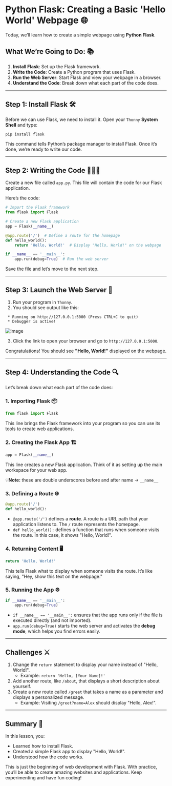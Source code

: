 # Python Flask: Creating a Basic 'Hello World' Webpage 🌐

Today, we’ll learn how to create a simple webpage using **Python Flask**.



## What We’re Going to Do: 📚
1. **Install Flask**: Set up the Flask framework.
2. **Write the Code**: Create a Python program that uses Flask.
3. **Run the Web Server**: Start Flask and view your webpage in a browser.
4. **Understand the Code**: Break down what each part of the code does.

---

## Step 1: Install Flask 🛠️

Before we can use Flask, we need to install it. Open your `Thonny` **System Shell** and type:

```bash
pip install flask
```

This command tells Python’s package manager to install Flask. Once it’s done, we’re ready to write our code.

---

## Step 2: Writing the Code 🧑🏽‍💻

Create a new file called `app.py`. This file will contain the code for our Flask application.

Here’s the code:

```python
# Import the Flask framework
from flask import Flask  

# Create a new Flask application
app = Flask(__name__)  

@app.route('/')  # Define a route for the homepage
def hello_world():
    return 'Hello, World!'  # Display "Hello, World!" on the webpage

if __name__ == '__main__':
    app.run(debug=True)  # Run the web server
```

Save the file and let’s move to the next step.

---

## Step 3: Launch the Web Server 🚀

1. Run your program in `Thonny`.
2. You should see output like this:

```
 * Running on http://127.0.0.1:5000 (Press CTRL+C to quit)
 * Debugger is active!
```
![image](https://github.com/user-attachments/assets/a0e7f494-cbe8-4050-bf95-246d629fbcff)

3. Click the link to open your browser and go to `http://127.0.0.1:5000`.

Congratulations! You should see **"Hello, World!"** displayed on the webpage.

---

## Step 4: Understanding the Code 🔍

Let’s break down what each part of the code does:

### 1. **Importing Flask** 📦
```python
from flask import Flask
```
This line brings the Flask framework into your program so you can use its tools to create web applications.

### 2. **Creating the Flask App** 🏗️
```python
app = Flask(__name__)
```
This line creates a new Flask application. Think of it as setting up the main workspace for your web app.

💡**Note:** these are double underscores before and after name -> `__name__`

### 3. **Defining a Route** 🌐
```python
@app.route('/')
def hello_world():
```
- `@app.route('/')` defines a **route**. A route is a URL path that your application listens to. The `/` route represents the homepage.
- `def hello_world():` defines a function that runs when someone visits the route. In this case, it shows "Hello, World!".

### 4. **Returning Content** 🖥️
```python
return 'Hello, World!'
```
This tells Flask what to display when someone visits the route. It’s like saying, "Hey, show this text on the webpage."

### 5. **Running the App** ⚙️
```python
if __name__ == '__main__':
    app.run(debug=True)
```
- `if __name__ == '__main__':` ensures that the app runs only if the file is executed directly (and not imported).
- `app.run(debug=True)` starts the web server and activates the **debug mode**, which helps you find errors easily.

---

## Challenges ⚔️
1. Change the `return` statement to display your name instead of "Hello, World!".
   - Example: `return 'Hello, [Your Name]!'`
2. Add another route, like `/about`, that displays a short description about yourself.
3. Create a new route called `/greet` that takes a name as a parameter and displays a personalized message. 
   - Example: Visiting `/greet?name=Alex` should display "Hello, Alex!".

---

## Summary 📝

In this lesson, you:
- Learned how to install Flask.
- Created a simple Flask app to display "Hello, World!".
- Understood how the code works.

This is just the beginning of web development with Flask. With practice, you’ll be able to create amazing websites and applications. Keep experimenting and have fun coding!

